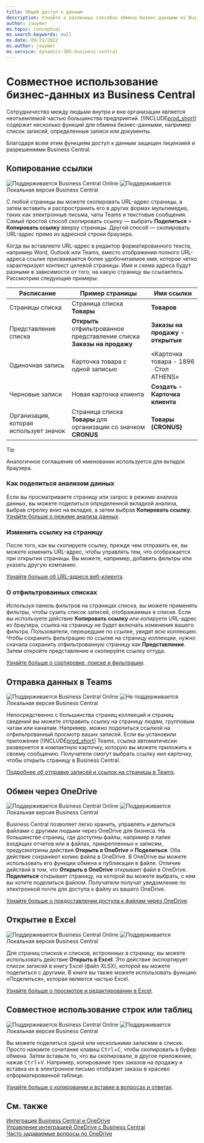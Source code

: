 ```yaml
---
title: Общий доступ к данным
description: Узнайте о различных способах обмена бизнес-данными из Business Central.
author: jswymer
ms.topic: conceptual
ms.search.keywords: null
ms.date: 09/21/2022
ms.author: jswymer
ms.service: dynamics-365-business-central
---
```

# Совместное использование бизнес-данных из Business Central

Сотрудничество между людьми внутри и вне организации является неотъемлемой частью большинства предприятий. [!INCLUDE[prod_short](includes/prod_short.md)] содержит несколько функций для обмена бизнес-данными, например список записей, определенные записи или документы. <!--, with others&mdash;even those people who don't have a Business Central license in some cases.-->

Благодаря всем этим функциям доступ к данным защищен лицензией и разрешениями Business Central.

## Копирование ссылки

![Поддерживается](media/check.png) Business Central Online ![Поддерживается](media/check.png) Локальная версия Business Central

С любой страницы вы можете скопировать URL-адрес страницы, а затем вставить и распространить его в других формах мультимедиа, таких как электронные письма, чаты Teams и текстовые сообщения. Самый простой способ скопировать ссылку — выбрать **Поделиться** > **Копировать ссылку** вверху страницы. Другой способ — скопировать URL-адрес прямо из адресной строки браузера.

Когда вы вставляете URL-адрес в редактор форматированного текста, например Word, Outlook или Teams, вместо отображения полного URL-адреса ссылке присваивается более удобочитаемое имя, которое четко характеризует контекст целевой страницы. Имя и схема адреса будут разными в зависимости от того, на какую страницу вы ссылаетесь. Рассмотрим следующие примеры:

|Расписание|Пример страницы|Имя ссылки|
|-|-|-|
|Страницы списка|Страница списка **Товары** | **Товаров**|
|Представление списка| **Открыть** отфильтрованное представление списка **Заказы на продажу** |**Заказы на продажу - открытые**|
| Одиночная запись|Карточка товара с одной записью|«Карточка товара - 1896 ∙ Стол ATHENS»|
|Черновые записи| Новая карточка клиента|**Создать - Карточка клиента**|
|Организация, которая использует значок|Страница списка **Товары** для организации со значком **CRONUS**| **Товары (CRONUS)**|

> [!TIP]
> Аналогичное соглашение об именовании используется для вкладок браузера.

### Как поделиться анализом данных
Если вы просматриваете страницу или запрос в режиме анализа данных, вы можете поделиться определенной вкладкой анализа, выбрав стрелку вниз на вкладке, а затем выбрав **Копировать ссылку**. [Узнайте больше о режиме анализа данных](analysis-mode.md). 

### Изменить ссылку на страницу

После того, как вы скопируете ссылку, прежде чем отправить ее, вы можете изменить URL-адрес, чтобы управлять тем, что отображается при открытии страницы. Вы можете, например, добавить фильтры или указать другую компанию.

[Узнайте больше об URL-адресе веб-клиента](/dynamics365/business-central/dev-itpro/developer/devenv-web-client-urls).

### О отфильтрованных списках

Используя панель фильтров на страницах списка, вы можете применять фильтры, чтобы сузить список записей, отображаемых в списке. Если вы используете действие **Копировать ссылку** или копируете URL-адрес из браузера, ссылка на страницу не будет включать изменения вашего фильтра. Пользователи, перешедшие по ссылке, увидят всю коллекцию. Чтобы сохранить фильтрацию по ссылке на страницу коллекции, нужно сначала сохранить отфильтрованную страницу как **Представление**. Затем откройте представление и скопируйте ссылку оттуда.

[Узнайте больше о сортировке, поиске и фильтрации](ui-enter-criteria-filters.md).

## Отправка данных в Teams

![Поддерживается](media/check.png) Business Central Online ![Не поддерживается](media/x-icon.png) Локальная версия Business Central

Непосредственно с большинства страниц коллекций и страниц сведений вы можете отправить ссылку на страницу людям, групповым чатам или каналам. Например, можно поделиться ссылкой на отфильтрованный просмотр ваших записей. Если вы установили приложение [!INCLUDE[prod_short](includes/prod_short.md)] Teams, ссылка автоматически развернется в компактную карточку, которую вы можете приложить к своему сообщению. Получатели смогут выбрать ссылку иил карточку, чтобы открыть страницу в Business Central.

[Подробнее об отправке записей и ссылок на страницы в Teams](across-working-with-teams.md).

## Обмен через OneDrive

![Поддерживается](media/check.png) Business Central Online ![Поддерживается](media/check.png) Локальная версия Business Central

Business Central позволяет легко хранить, управлять и делиться файлами с другими людьми через OneDrive для бизнеса. На большинстве страниц, где доступны файлы, например в папке входящих отчетов или в файлах, прикрепленных к записям, предусмотрены действия **Открыть в OneDrive** и **Поделиться**. Оба действия сохраняют копию файла в OneDrive. В OneDrive вы можете использовать его функции обмена и публикации в файле. Отличие действий в том, что **Открыть в OneDrive** открывает файл в OneDrive. **Поделиться** открывает страницу, на которой вы можете выбрать, с кем вы хотите поделиться файлом. Получатели получат уведомление по электронной почте для доступа к файлу из вашего OneDrive.

[Узнайте больше о предоставлении доступа к файлам через OneDrive](across-share-onedrive.md).

## Открытие в Excel

![Поддерживается](media/check.png) Business Central Online ![Поддерживается](media/check.png) Локальная версия Business Central

Для страниц списков и списков, встроенных в страницу, вы можете использовать действие **Открыть в Excel**. Это действие экспортирует список записей в книгу Excel (файл XLSX), которой вы можете поделиться с другими. В книге вы также можете использовать функцию «Поделиться», которая является частью Excel.

[Узнайте больше о просмотре и редактировании в Excel](across-work-with-excel.md).

## Совместное использование строк или таблиц

![Поддерживается](media/check.png) Business Central Online ![Поддерживается](media/check.png) Локальная версия Business Central

Вы можете поделиться одной или несколькими записями в списке. Просто нажмите сочетание клавиш <kbd>Ctrl</kbd>+<kbd>C</kbd>, чтобы скопировать в буфер обмена. Затем вставьте то, что вы скопировали, в другое приложение, нажав <kbd>Ctrl</kbd>+<kbd>V</kbd>. Например, копирование трех заказов на продажу и вставка их в электронное письмо отобразит заказы в красиво отформатированной таблице.

[Узнайте больше о копировании и вставке в вопросах и ответах](faq-copy-paste.yml).

## См. также

[Интеграция Business Central и OneDrive](across-onedrive-overview.md)  
[Управление интеграцией OneDrive с Business Central](admin-onedrive-integration.md)  
[Часто задаваемые вопросы по OneDrive](admin-onedrive-faq.md)